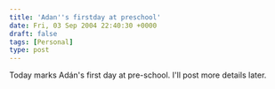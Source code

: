 ```yaml
---
title: 'Adan''s firstday at preschool'
date: Fri, 03 Sep 2004 22:40:30 +0000
draft: false
tags: [Personal]
type: post
---
```


Today marks Adán's first day at pre-school. I'll post more details later.